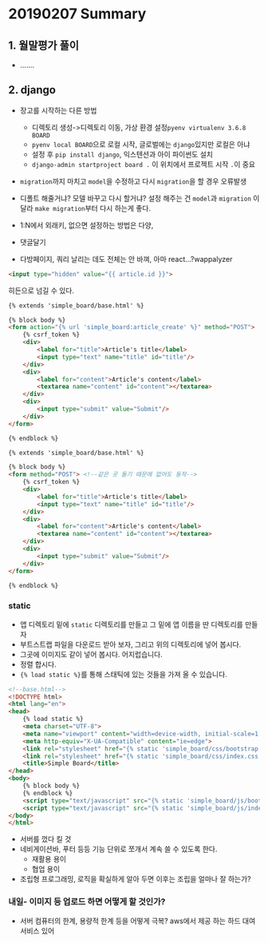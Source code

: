 # 20190207 Summary

## 1. 월말평가 풀이

* .......

## 2. django

* 장고를 시작하는 다른 방법
  * 디렉토리 생성->디렉토리 이동, 가상 환경 설정`pyenv virtualenv 3.6.8 BOARD`
  * `pyenv local BOARD`으로 로컬 시작, 글로벌에는 `django`있지만 로컬은 아냐
  * 설정 후 `pip install django`, 익스텐션과 아이 파이썬도 설치
  * `django-admin startproject board .` 이 위치에서 프로젝트 시작 `.`이 중요
* `migration`까지 마치고 `model`을 수정하고 다시 `migration`을 할 경우 오류발생
* 디폴트 해줄거냐? 모델 바꾸고 다시 할거냐? 설정 해주는 건 `model`과 `migration` 이 달라 `make migration`부터 다시 하는게 좋다.
* 1:N에서 외래키, 없으면 설정하는 방법은 다양, 

* 댓글달기

* 다방페이지, 쿼리 날리는 데도 전체는 안 바껴, 아마 react...?wappalyzer

```html
<input type="hidden" value="{{ article.id }}">
```

히든으로 넘길 수 있다.

```html
{% extends 'simple_board/base.html' %}

{% block body %}
<form action="{% url 'simple_board:article_create' %}" method="POST">
    {% csrf_token %}
    <div>
        <label for="title">Article's title</label>
        <input type="text" name="title" id="title"/>
    </div>
    <div>
        <label for="content">Article's content</label>
        <textarea name="content" id="content"></textarea>
    </div>
    <div>
        <input type="submit" value="Submit"/>
    </div>
</form>

{% endblock %}
```

```html
{% extends 'simple_board/base.html' %}

{% block body %}
<form method="POST"> <!--같은 곳 돌기 때문에 없어도 동작-->
    {% csrf_token %}
    <div>
        <label for="title">Article's title</label>
        <input type="text" name="title" id="title"/>
    </div>
    <div>
        <label for="content">Article's content</label>
        <textarea name="content" id="content"></textarea>
    </div>
    <div>
        <input type="submit" value="Submit"/>
    </div>
</form>

{% endblock %}
```

### static

* 앱 디렉토리 밑에 `static` 디렉토리를 만들고 그 밑에 앱 이름을 딴 디렉토리를 만들자
* 부트스트랩 파일을 다운로드 받아 보자, 그리고 위의 디렉토리에 넣어 봅시다.
* 그곳에 이미지도 같이 넣어 봅시다. 어지럽습니다.
* 정렬 합시다.
* `{% load static %}`를 통해 스태틱에 있는 것들을 가져 올 수 있습니다.

```html
<!--base.html-->
<!DOCTYPE html>
<html lang="en">
<head>
    {% load static %}
    <meta charset="UTF-8">
    <meta name="viewport" content="width=device-width, initial-scale=1.0">
    <meta http-equiv="X-UA-Compatible" content="ie=edge">
    <link rel="stylesheet" href="{% static 'simple_board/css/bootstrap.css' %}" type="text/css"/>
    <link rel="stylesheet" href="{% static 'simple_board/css/index.css' %}"type="text/css"/>
    <title>Simple Board</title>
</head>
<body>
    {% block body %}
    {% endblock %}
    <script type="text/javascript" src="{% static 'simple_board/js/bootstrap.js' %}"></script>
    <script type="text/javascript" src="{% static 'simple_board/js/index.js' %}"></script>
</body>
</html>
```

* 서버를 껐다 킬 것
* 네비게이션바, 푸터 등등 기능 단위로 쪼개서 계속 쓸 수 있도록 한다.
  * 재활용 용이
  * 협업 용이
* 조립형 프로그래밍, 로직을 확실하게 알아 두면 이후는 조립을 얼마나 잘 하는가?

### 내일- 이미지 등 업로드 하면 어떻게 할 것인가?

* 서버 컴퓨터의 한계, 용량적 한계 등을 어떻게 극복? aws에서 제공 하는 하드 대여 서비스 있어